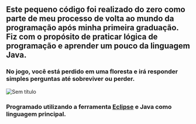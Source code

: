 ## Este pequeno código foi realizado do zero como parte de meu processo de volta ao mundo da programação após minha primeira graduação. Fiz com o propósito de praticar lógica de programação e aprender um pouco da linguagem Java.
### No jogo, você está perdido em uma floresta e irá responder simples perguntas até sobreviver ou perder.

![Sem título](https://user-images.githubusercontent.com/72449173/120903192-1d203a00-c61b-11eb-9a43-e4e9a0c2b6fc.png)

### Programado utilizando a ferramenta [Eclipse](https://www.eclipse.org/downloads/) e Java como linguagem principal.

